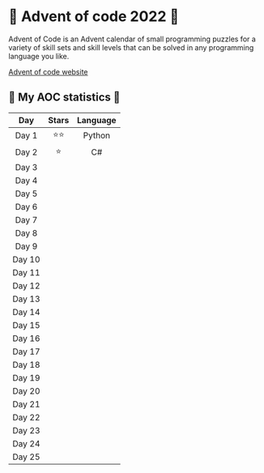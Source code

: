 # 🎄 **Advent of code 2022** 🎄

Advent of Code is an Advent calendar of small programming puzzles for a variety of skill sets and skill levels that can be solved in any programming language you like.

[Advent of code website](https://adventofcode.com)


## 🎄 **My AOC statistics** 🎄
| **Day**  | **Stars** | **Language** |
|:--------:|:---------:|:------------:|
|  Day 1   | ⭐⭐      | Python       |
|  Day 2   | ⭐        | C#           |
|  Day 3   |           |              |
|  Day 4   |           |              |
|  Day 5   |           |              |
|  Day 6   |           |              |
|  Day 7   |           |              |
|  Day 8   |           |              |
|  Day 9   |           |              |
|  Day 10  |           |              |
|  Day 11  |           |              |
|  Day 12  |           |              |
|  Day 13  |           |              |
|  Day 14  |           |              |
|  Day 15  |           |              |
|  Day 16  |           |              |
|  Day 17  |           |              |
|  Day 18  |           |              |
|  Day 19  |           |              |
|  Day 20  |           |              |
|  Day 21  |           |              |
|  Day 22  |           |              |
|  Day 23  |           |              |
|  Day 24  |           |              |
|  Day 25  |           |              |